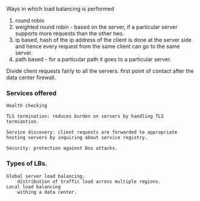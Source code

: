 Ways in which load balancing is performed

1. round robin
2. weighted round robin - based on the server, if a particular server supports more requests than the other two.
3. ip based, hash of the ip address of the client is done at the server side and hence every request from the same client can go to the same server.
4. path based - for a particular path it goes to a particular server.

Divide client requests fairly to all the servers. 
first point of contact after the data center firewall.

### Services offered

    Health checking
    
    TLS termination: reduces burden on servers by handling TLS termiantion. 

    Service discovery: client requests are forwarded to appropriate hosting servers by inquiring about service registry.

    Security: protection against Dos attacks.

### Types of LBs.

    Global server load balancing.
        distribution of traffic load across multiple regions. 
    Local load balancing
        withing a data center.

